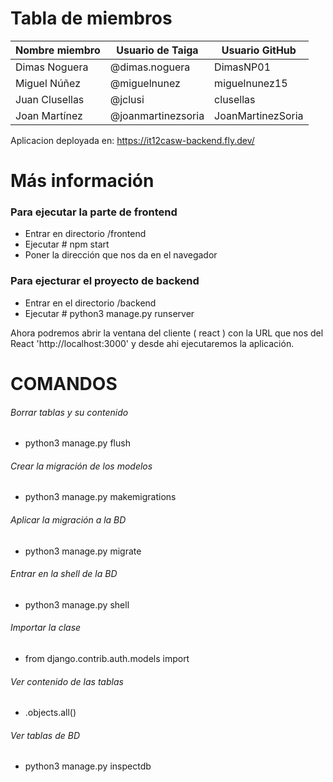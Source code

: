# Tabla de miembros

| Nombre miembro | Usuario de Taiga | Usuario GitHub |
| ------------------------- | ------------------------- | ------------------------- |
| Dimas Noguera | @dimas.noguera | DimasNP01 |
| Miguel Núñez | @miguelnunez | miguelnunez15 |
| Juan Clusellas | @jclusi | clusellas |
| Joan Martínez | @joanmartinezsoria | JoanMartinezSoria |

Aplicacion deployada en: https://it12casw-backend.fly.dev/
# Más información

### Para ejecutar la parte de frontend
- Entrar en directorio /frontend
- Ejecutar # npm start
- Poner la dirección que nos da en el navegador

### Para ejecturar el proyecto de backend
- Entrar en el directorio /backend
- Ejecutar # python3 manage.py runserver

Ahora podremos abrir la ventana del cliente ( react ) con la URL que nos del React 'http://localhost:3000' y desde ahi ejecutaremos la aplicación.

# COMANDOS

###### Borrar tablas y su contenido
- python3 manage.py flush

###### Crear la migración de los modelos
- python3 manage.py makemigrations

###### Aplicar la migración a la BD
- python3 manage.py migrate

###### Entrar en la shell de la BD
- python3 manage.py shell

###### Importar la clase
- from django.contrib.auth.models import <clase>

###### Ver contenido de las tablas
- <clase>.objects.all()

###### Ver tablas de BD
- python3 manage.py inspectdb
